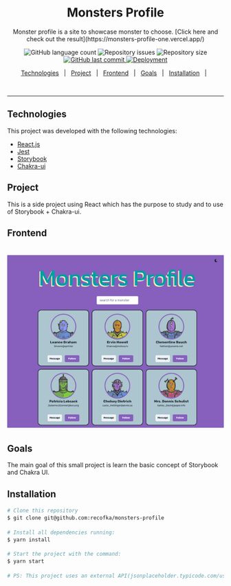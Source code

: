 <h1 align="center">Monsters Profile</h1>

 <p align="center">Monster profile is a site to showcase monster to choose. [Click here and check out the result](https://monsters-profile-one.vercel.app/)</p>


<p align="center">

  <img alt="GitHub language count" src="https://img.shields.io/github/languages/count/recofka/monsters-profile?style=flat-square">

  <img alt="Repository issues" src="https://img.shields.io/github/languages/top/recofka/monsters-profile?style=flat-square">

  <img alt="Repository size" src="https://img.shields.io/github/repo-size/recofka/monsters-profile?style=flat-square">

  <a href="https://github.com/recofka/monsters-profile/commits/master">
    <img alt="GitHub last commit" src="https://img.shields.io/github/last-commit/recofka/monsters-profile?style=flat-square">
  </a>
  
  <a href="https://monsters-profile-one.vercel.app">
    <img alt="Deployment" src="https://img.shields.io/github/deployments/recofka/monsters-profile/production?label=Vercel">
  </a>





</p>

<p align="center">
  <a href="#technologies">Technologies</a>&nbsp;&nbsp;&nbsp;|&nbsp;&nbsp;
  <a href="#project">Project</a>&nbsp;&nbsp;&nbsp;|&nbsp;&nbsp;
  <a href="#frontend">Frontend</a>&nbsp;&nbsp;&nbsp;|&nbsp;&nbsp;
  <a href="#goals">Goals</a>&nbsp;&nbsp;&nbsp;|&nbsp;&nbsp;
  <a href="#installation">Installation</a>&nbsp;&nbsp;&nbsp;|&nbsp;&nbsp;
</p>

<br>


---

##  Technologies

This project was developed with the following technologies:

- [React.js](https://reactjs.org)
- [Jest](https://jestjs.io/)
- [Storybook](https://storybook.js.org/)
- [Chakra-ui](https://chakra-ui.com/)


##  Project

This is a side project using React which has the purpose to study and to use of Storybook + Chakra-ui.



##  Frontend
<h1 align="center">
  <img alt="monsters-profile" title="#app-image"  src="/public/monsters-profile.png" />
</h1>



##  Goals

<p>The main goal of this small project is learn the basic concept of Storybook and Chakra UI.</p>


##  Installation

```bash
# Clone this repository
$ git clone git@github.com:recofka/monsters-profile

# Install all dependencies running:
$ yarn install

# Start the project with the command:
$ yarn start

# PS: This project uses an external API(jsonplaceholder.typicode.com/users), make sure that the API is running for a good functioning of this application

```
